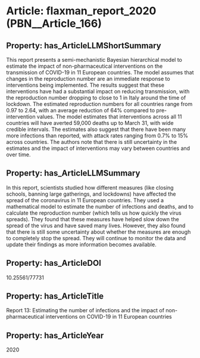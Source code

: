 # Article: __flaxman_report_2020__ (PBN__Article_166)

## Property: has_ArticleLLMShortSummary

This report presents a semi-mechanistic Bayesian hierarchical model to estimate the impact of non-pharmaceutical interventions on the transmission of COVID-19 in 11 European countries. The model assumes that changes in the reproduction number are an immediate response to interventions being implemented. The results suggest that these interventions have had a substantial impact on reducing transmission, with the reproduction number dropping to close to 1 in Italy around the time of lockdown. The estimated reproduction numbers for all countries range from 0.97 to 2.64, with an average reduction of 64% compared to pre-intervention values. The model estimates that interventions across all 11 countries will have averted 59,000 deaths up to March 31, with wide credible intervals. The estimates also suggest that there have been many more infections than reported, with attack rates ranging from 0.7% to 15% across countries. The authors note that there is still uncertainty in the estimates and the impact of interventions may vary between countries and over time.

## Property: has_ArticleLLMSummary

In this report, scientists studied how different measures (like closing schools, banning large gatherings, and lockdowns) have affected the spread of the coronavirus in 11 European countries. They used a mathematical model to estimate the number of infections and deaths, and to calculate the reproduction number (which tells us how quickly the virus spreads). They found that these measures have helped slow down the spread of the virus and have saved many lives. However, they also found that there is still some uncertainty about whether the measures are enough to completely stop the spread. They will continue to monitor the data and update their findings as more information becomes available.

## Property: has_ArticleDOI

10.25561/77731

## Property: has_ArticleTitle

Report 13: Estimating the number of infections and the impact of non-pharmaceutical interventions on COVID-19 in 11 European countries

## Property: has_ArticleYear

2020

